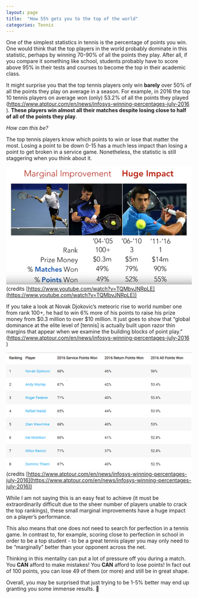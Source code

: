 ```yaml
---
layout: page
title:  "How 55% gets you to the top of the world" 
categories: Tennis
---
```


One of the simplest statistics in tennis is the percentage of points you win. One would think that the top players in the world probably dominate in this statistic, perhaps by winning 70-90% of all the points they play. After all, if you compare it something like school, students probably have to score above 95% in their tests and courses to become the top in their academic class.

It might surprise you that the top tennis players only win **barely** over 50% of all the points they play on average in a season. For example, in 2016 the top 10 tennis players on average won (only) 53.2% of all the points they played (<a href="https://www.atptour.com/en/news/infosys-winning-percentages-july-2016" target="\_blank" >https://www.atptour.com/en/news/infosys-winning-percentages-july-2016 </a>). **These players win almost all their matches despite losing close to half of all of the points they play**.

*How can this be?*

The top tennis players know which points to win or lose that matter the most. Losing a point to be down 0-15 has a much less impact than losing a point to get broken in a service game. Nonetheless, the statistic is still staggering when you think about it.

![djokovic statistics](/images/tennis/djokovicStats.png)
(credits [https://www.youtube.com/watch?v=TQMbvJNRpLE](https://www.youtube.com/watch?v=TQMbvJNRpLE))

If you take a look at Novak Djokovic’s meteoric rise to world number one from rank 100+, he had to win 6% more of his points to raise his prize money from $0.3 million to over $10 million. It just goes to show that “global dominance at the elite level of [tennis] is actually built upon razor thin margins that appear when we examine the building blocks of point play.” (<a href="https://www.atptour.com/en/news/infosys-winning-percentages-july-2016" target="\_blank" >https://www.atptour.com/en/news/infosys-winning-percentages-july-2016 </a>)

![top ten tennis players 2016 statistics](/images/tennis/2016ptsStats.png)
(credits [https://www.atptour.com/en/news/infosys-winning-percentages-july-2016](https://www.atptour.com/en/news/infosys-winning-percentages-july-2016))

While I am not saying this is an easy feat to achieve (it must be extraordinarily difficult due to the sheer number of players unable to crack the top rankings), these small marginal improvements have a huge impact on a player’s performance. 

This also means that one does not need to search for perfection in a tennis game. In contrast to, for example, scoring close to perfection in school in order to be a top student - to be a great tennis player you may only need to be “marginally” better than your opponent across the net.

Thinking in this mentality can put a lot of pressure off you during a match. You **CAN** afford to make mistakes! You **CAN** afford to lose points! In fact out of 100 points, you can lose 49 of them (or more) and still be in great shape. 

Overall, you may be surprised that just trying to be 1-5% better may end up granting you some immense results. &#x1F642; 